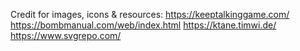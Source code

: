 Credit for images, icons & resources:
https://keeptalkinggame.com/
https://bombmanual.com/web/index.html
https://ktane.timwi.de/
https://www.svgrepo.com/
